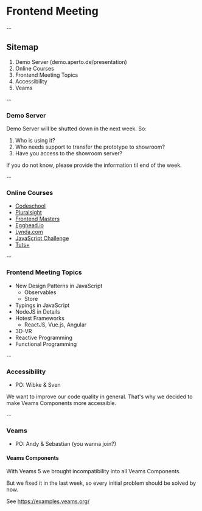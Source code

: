 # Frontend Meeting

--

## Sitemap

1. Demo Server (demo.aperto.de/presentation)
1. Online Courses
1. Frontend Meeting Topics
1. Accessibility
1. Veams

--

### Demo Server

Demo Server will be shutted down in the next week. So:

1. Who is using it?
1. Who needs support to transfer the prototype to showroom?
1. Have you access to the showroom server?

If you do not know, please provide the information til end of the week.

--

### Online Courses

- [Codeschool](https://www.codeschool.com/learn/javascript)
- [Pluralsight](https://www.pluralsight.com/)
- [Frontend Masters](https://www.frontendmasters.com/)
- [Egghead.io](https://www.egghead.io/)
- [Lynda.com](https://www.lynda.com/)
- [JavaScript Challenge](https://javascript30.com/)
- [Tuts+](https://code.tutsplus.com/)

--

### Frontend Meeting Topics

- New Design Patterns in JavaScript
    - Observables
    - Store
- Typings in JavaScript
- NodeJS in Details
- Hotest Frameworks
    - ReactJS, Vue.js, Angular
- 3D-VR
- Reactive Programming
- Functional Programming

--

### Accessibility

- PO: Wibke & Sven

We want to improve our code quality in general. That's why we decided to make Veams Components more accessible.

--

### Veams

- PO: Andy & Sebastian (you wanna join?)

#### Veams Components

With Veams 5 we brought incompatibility into all Veams Components.

But we fixed it in the last week, so every initial problem should be solved by now.

See https://examples.veams.org/

